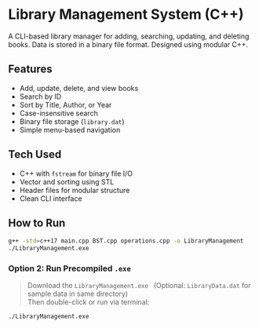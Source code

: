 # Library Management System (C++)

A CLI-based library manager for adding, searching, updating, and deleting books. Data is stored in a binary file format. Designed using modular C++.

## Features
- Add, update, delete, and view books
- Search by ID
- Sort by Title, Author, or Year
- Case-insensitive search
- Binary file storage (`library.dat`)
- Simple menu-based navigation

## Tech Used
- C++ with `fstream` for binary file I/O
- Vector and sorting using STL
- Header files for modular structure
- Clean CLI interface

## How to Run
```bash
g++ -std=c++17 main.cpp BST.cpp operations.cpp -o LibraryManagement
./LibraryManagement.exe
```
### Option 2: Run Precompiled `.exe`
> Download the `LibraryManagement.exe ` (Optional: `LibraryData.dat` for sample data in same directory)  
> Then double-click or run via terminal:
```bash
./LibraryManagement.exe
